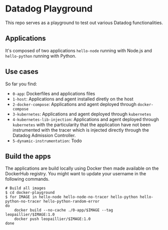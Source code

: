 # Datadog Playground

This repo serves as a playground to test out various Datadog functionalities.

## Applications

It's composed of two applications `hello-node` running with Node.js and `hello-python` running with Python.

## Use cases

So far you find:
* `0-app`: Dockerfiles and applications files
* `1-host`: Applications and agent installed diretly on the host
* `2-docker-compose`: Applications and agent deployed through `docker-compose`
* `3-kubernetes`: Applications and agent deployed through `kubernetes`
* `4-kubernetes-lib-injection`: Applications and agent deployed through `kubernetes` with the particularity that the application have not been instrumented with the tracer which is injected directly through the Datadog Admission Controller.
* `5-dynamic-instrumentation`: Todo

## Build the apps

The applications are build locally using Docker then made available on the DockerHub registry. You might want to update your username in the following commands.

```shell
# Build all images
$ cd docker-playground
$ for IMAGE in hello-node hello-node-no-tracer hello-python hello-python-no-tracer hello-python-random-error
do
    docker build --no-cache ./0-app/$IMAGE --tag leopaillier/$IMAGE:1.0
    docker push leopaillier/$IMAGE:1.0
done
```